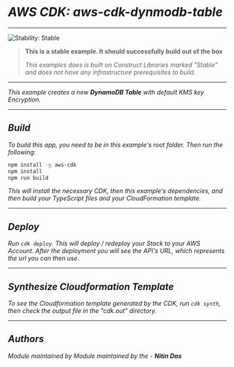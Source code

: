 # _AWS CDK:_ _aws-cdk-dynmodb-table_
<!--BEGIN STABILITY BANNER-->
---

![_Stability: Stable_](https://img.shields.io/badge/stability-Stable-success.svg?style=for-the-badge)

> **This is a stable example. It should successfully build out of the box**
>
> _This examples does is built on Construct Libraries marked "Stable" and does not have any infrastructure prerequisites to build._

---
<!--END STABILITY BANNER-->

_This example creates a new **DynamoDB Table** with default KMS key Encryption._

---

## _Build_

_To build this app, you need to be in this example's root folder. Then run the following:_

```bash
npm install -g aws-cdk
npm install
npm run build
```

_This will install the necessary CDK, then this example's dependencies, and then build your TypeScript files and your CloudFormation template._


---

## _Deploy_

_Run `cdk deploy`. This will deploy / redeploy your Stack to your AWS Account._
_After the deployment you will see the API's URL, which represents the url you can then use._

---

## _Synthesize Cloudformation Template_

_To see the Cloudformation template generated by the CDK, run `cdk synth`, then check the output file in the "cdk.out" directory._


---

## _Authors_
_Module maintained by Module maintained by the - **Nitin Das**_